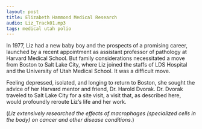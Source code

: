 ```yaml
---
layout: post
title: Elizabeth Hammond Medical Research
audio: Liz_Track01.mp3
tags: medical utah polio
---
```


In 1977, Liz had a new baby boy and the prospects of a promising career, launched by a
recent appointment as assistant professor of pathology at Harvard Medical School. But
family considerations necessitated a move from Boston to Salt Lake City, where Liz
joined the staffs of LDS Hospital and the University of Utah Medical School. It was a
difficult move.

Feeling depressed, isolated, and longing to return to Boston, she sought the advice of her Harvard mentor and friend, Dr. Harold Dvorak. Dr. Dvorak traveled to Salt Lake City for a site visit, a visit that, as described here, would profoundly reroute Liz’s life and her work.

(*Liz extensively researched the effects of macrophages (specialized cells in the body) on cancer and other disease conditions.*)